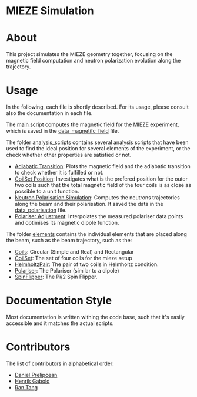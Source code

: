 MIEZE Simulation
================

About
=====

This project simulates the MIEZE geometry together, focusing on the magnetic field computation and neutron polarization 
evolution along the trajectory.

Usage
=====

In the following, each file is shortly described. For its usage, please consult also the documentation in each file.

The [main script](simulation/main.py) computes the magnetic field for the MIEZE experiment, which is saved in the 
[data_magnetifc_field](./data/data_magnetic_field.csv) file.

The folder [analysis_scripts](analysises) contains several analysis scripts that have been used to 
find the ideal position for several elements of the experiment, or the check whether other properties are satisfied or 
not.

* [Adiabatic Transition](analysises/adiabatic_check/scripts/adiabatic_check.py): 
Plots the magnetic field and the adiabatic transition to check whether it is fulfilled or not.
* [CoilSet Position](analysises/coil_set_configuration/scripts/coil_set_positions.py): 
Investigates what is the prefered position for the outer two coils such that the total magnetic field of the four coils 
is as close as possible to a unit function.
* [Neutron Polarisation Simulation](analysises/neutron_polarisation_simulation/neutron_pol_sim.py): 
Computes the neutrons trajectories along the beam and their polarisation. It saved the data in the
[data_polarisation](./data/data_polarisation.csv) file. 
* [Polariser Adjustment](analysises/polariser_adjustment/polariser_adjustment.py):
Interpolates the measured polariser data points and optimises its magnetic dipole function.


The folder [elements](simulation/elements) contains the individual elements that are placed along the beam, such as 
the beam trajectory, such as the:

* [Coils](simulation/elements/coils.py): Circular (Simple and Real) and Rectangular 
* [CoilSet](simulation/elements/coil_set.py): The set of four coils for the mieze setup
* [HelmholtzPair](simulation/elements/helmholtz_pair.py): The pair of two coils in Helmholtz condition.
* [Polariser](simulation/elements/coils.py): The Polariser (similar to a dipole)
* [SpinFlipper](simulation/elements/spin_flipper.py): The Pi/2 Spin Flipper.
 

Documentation Style
===================

Most documentation is written withing the code base, such that it's easily accessible and it matches the actual scripts.


Contributors
============

The list of contributors in alphabetical order:

- [Daniel Prelipcean](mailto:daniel.prelipcean@.tum.de?subject=[GitHub]%20MIEZE%20Simulation)
- [Henrik Gabold](mailto:henrik.gabold@frm2.tum.de?subject=[GitHub]%20MIEZE%20Simulation)
- [Ran Tang](mailto:ran.tang@frm2.tum.de?subject=[GitHub]%20MIEZE%20Simulation)
